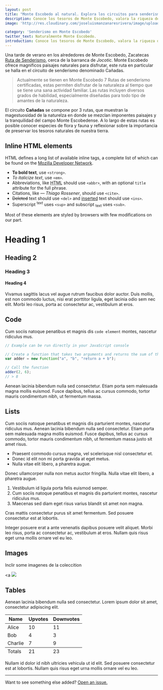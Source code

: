 ```yaml
---
layout: post
title: "Monte Escobedo al natural. Explora los circuitos para senderismo que te ofrece esta tierra"
description: Conoce los tesoros de Monte Escobedo, valora la riqueza de nuestra tierra y llénate de energía al natural.
image: 'http://res.cloudinary.com/joseluismanzanaresrivera/image/upload/v1515601340/atardecer_ucmso8.jpg'

category: 'Senderismo en Monte Escobedo'
twitter_text: Naturalmente Monte Escobedo.
introduction: Conoce los tesoros de Monte Escobedo, valora la riqueza de nuestra tierra y llénate de energía al natural!
---
```


Una tarde de verano en los alrededores de Monte Escobedo, Zacatecas <a href="#">Ruta de Senderismo</a>, cerca de la barranca de *Jocotic.*  Monte Escobedo ofrece magnificos paisajes naturales para disfrutar, este ruta en particular se halla en el circuito de senderismo denominado Cañadas. 


> Actualmente se tienen en Monte Escobedo 7 Rutas de senderismo certificadas, estas permiten disfrutar de la naturaleza al tiempo que se tiene una sana actividad familiar. Las rutas incluyen diversos grados de habilidad, especialmente diseñadas para todo tipo de amantes de la naturaleza. 

El circuito **Cañadas** se compone por 3 rutas, que muestran la magestuosidad de la naturelza en donde se mezclan imponentes paisajes y la tranquilidad del campo Monte Escobedense. A lo largo de estas rutas es posible conocer especies de flora y fauna y reflexionar sobre  la importancia de preservar los tesoros naturales de nuestra tierra. 

## Inline HTML elements

HTML defines a long list of available inline tags, a complete list of which can be found on the [Mozilla Developer Network](https://developer.mozilla.org/en-US/docs/Web/HTML/Element).

- **To bold text**, use `<strong>`.
- *To italicize text*, use `<em>`.
- Abbreviations, like <abbr title="HyperText Markup Langage">HTML</abbr> should use `<abbr>`, with an optional `title` attribute for the full phrase.
- Citations, like <cite>&mdash; Thiago Rossener</cite>, should use `<cite>`.
- <del>Deleted</del> text should use `<del>` and <ins>inserted</ins> text should use `<ins>`.
- Superscript <sup>text</sup> uses `<sup>` and subscript <sub>text</sub> uses `<sub>`.

Most of these elements are styled by browsers with few modifications on our part.

# Heading 1

## Heading 2

### Heading 3

#### Heading 4

Vivamus sagittis lacus vel augue rutrum faucibus dolor auctor. Duis mollis, est non commodo luctus, nisi erat porttitor ligula, eget lacinia odio sem nec elit. Morbi leo risus, porta ac consectetur ac, vestibulum at eros.

## Code

Cum sociis natoque penatibus et magnis dis `code element` montes, nascetur ridiculus mus.

```js
// Example can be run directly in your JavaScript console

// Create a function that takes two arguments and returns the sum of those arguments
var adder = new Function("a", "b", "return a + b");

// Call the function
adder(2, 6);
// > 8
```

Aenean lacinia bibendum nulla sed consectetur. Etiam porta sem malesuada magna mollis euismod. Fusce dapibus, tellus ac cursus commodo, tortor mauris condimentum nibh, ut fermentum massa.

## Lists

Cum sociis natoque penatibus et magnis dis parturient montes, nascetur ridiculus mus. Aenean lacinia bibendum nulla sed consectetur. Etiam porta sem malesuada magna mollis euismod. Fusce dapibus, tellus ac cursus commodo, tortor mauris condimentum nibh, ut fermentum massa justo sit amet risus.

* Praesent commodo cursus magna, vel scelerisque nisl consectetur et.
* Donec id elit non mi porta gravida at eget metus.
* Nulla vitae elit libero, a pharetra augue.

Donec ullamcorper nulla non metus auctor fringilla. Nulla vitae elit libero, a pharetra augue.

1. Vestibulum id ligula porta felis euismod semper.
2. Cum sociis natoque penatibus et magnis dis parturient montes, nascetur ridiculus mus.
3. Maecenas sed diam eget risus varius blandit sit amet non magna.

Cras mattis consectetur purus sit amet fermentum. Sed posuere consectetur est at lobortis.

Integer posuere erat a ante venenatis dapibus posuere velit aliquet. Morbi leo risus, porta ac consectetur ac, vestibulum at eros. Nullam quis risus eget urna mollis ornare vel eu leo.

## Images

Inclir some  imagenes de la coleccition 

<a <img src="http://res.cloudinary.com/joseluismanzanaresrivera/image/upload/v1515608611/Amanecer/A1.jpg/350x150"></a>


## Tables

Aenean lacinia bibendum nulla sed consectetur. Lorem ipsum dolor sit amet, consectetur adipiscing elit.

<table>
  <thead>
    <tr>
      <th>Name</th>
      <th>Upvotes</th>
      <th>Downvotes</th>
    </tr>
  </thead>
  <tfoot>
    <tr>
      <td>Totals</td>
      <td>21</td>
      <td>23</td>
    </tr>
  </tfoot>
  <tbody>
    <tr>
      <td>Alice</td>
      <td>10</td>
      <td>11</td>
    </tr>
    <tr>
      <td>Bob</td>
      <td>4</td>
      <td>3</td>
    </tr>
    <tr>
      <td>Charlie</td>
      <td>7</td>
      <td>9</td>
    </tr>
  </tbody>
</table>

Nullam id dolor id nibh ultricies vehicula ut id elit. Sed posuere consectetur est at lobortis. Nullam quis risus eget urna mollis ornare vel eu leo.

-----

Want to see something else added? <a href="https://github.com/poole/poole/issues/new">Open an issue.</a>
